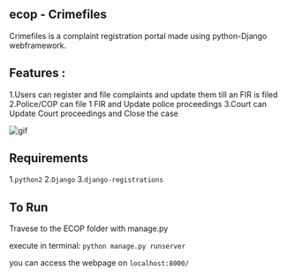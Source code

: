 ecop - Crimefiles
-----------------

Crimefiles is a complaint registration portal made using python-Django webframework.

Features :
----------
1.Users can register and file complaints and update them till an FIR is filed
2.Police/COP can file 1 FIR and Update police proceedings
3.Court can Update Court proceedings and Close the case

![gif](https://github.com/gauthamzz/ecop/blob/master/ecopgif.gif)

Requirements
-----------
1.`python2`
2.`Django`
3.`django-registrations`

To Run
------
Travese to the ECOP folder with manage.py 

execute in terminal: `python manage.py runserver`

you can access the webpage on `localhost:8000/`
